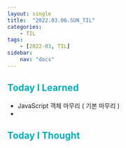 ```yaml
---
layout: single
title:  "2022.03.06.SUN_TIL"
categories: 
    - TIL
tags: 
    - [2022-03, TIL]
sidebar:
    nav: "docs"
---
```



## <a style="color:#00adb5">Today I Learned</a>
- JavaScript 객체 마무리 ( 기본 마무리 )
- 

## <a style="color:#00adb5">Today I Thought</a>
